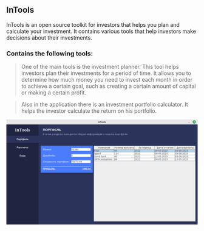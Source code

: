 ## InTools

InTools is an open source toolkit for investors that helps you plan and calculate your investment. It contains various tools that help investors make decisions about their investments.

### Сontains the following tools:
> One of the main tools is the investment planner. This tool helps investors plan their investments for a period of time. It allows you to determine how much money you need to invest each month in order to achieve a certain goal, such as creating a certain amount of capital or making a certain profit.

> Also in the application there is an investment portfolio calculator. It helps the investor calculate the return on his portfolio.

![ScreenShot](app/src/main/resources/main_img.png)
